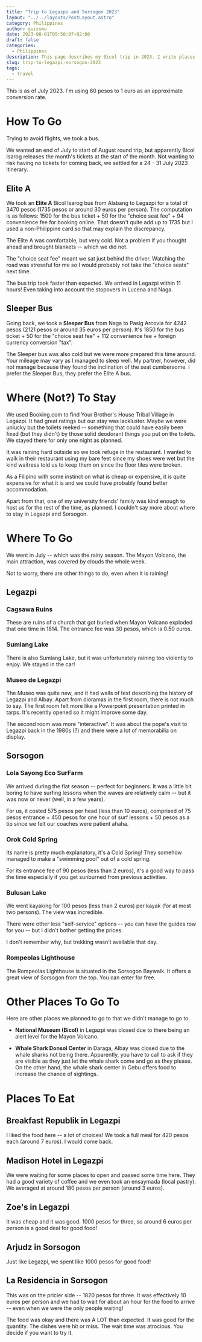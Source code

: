 ```yaml
---
title: "Trip to Legazpi and Sorsogon 2023"
layout: "../../layouts/PostLayout.astro"
category: Philippines
author: guissmo
date: 2023-08-01T05:50:07+02:00
draft: false
categories:
  - Philippines
description: This page describes my Bicol trip in 2023. I write places we went to, places we ate at, how we went there, and accompanied them with the prices that other travellers might find useful.
slug: trip-to-legazpi-sorsogon-2023
tags:
  - travel
---
```


This is as of July 2023. I'm using 60 pesos to 1 euro as an approximate conversion rate.

# How To Go

Trying to avoid flights, we took a bus.

We wanted an end of July to start of August round trip, but apparently Bicol Isarog releases the month's tickets at the start of the month. Not wanting to risk having no tickets for coming back, we settled for a 24 - 31 July 2023 itinerary.

## Elite A

We took an **Elite A** Bicol Isarog bus from Alabang to Legazpi for a total of 3470 pesos (1735 pesos or around 30 euros per person). The computation is as follows: 1500 for the bus ticket + 50 for the "choice seat fee" + 94 convenience fee for booking online. That doesn't quite add up to 1735 but I used a non-Philippine card so that may explain the discrepancy.

The Elite A was comfortable, but very cold. Not a problem if you thought ahead and brought blankets -- which we did not.

The "choice seat fee" meant we sat just behind the driver. Watching the road was stressful for me so I would probably not take the "choice seats" next time.

The bus trip took faster than expected. We arrived in Legazpi within 11 hours! Even taking into account the stopovers in Lucena and Naga.

## Sleeper Bus

Going back, we took a **Sleeper Bus** from Naga to Pasig Arcovia for 4242 pesos (2121 pesos or around 35 euros per person). It's 1850 for the bus ticket + 50 for the "choice seat fee" + 112 convenience fee + foreign currency conversion "tax".

The Sleeper bus was also cold but we were more prepared this time around. Your mileage may vary as I managed to sleep well. My partner, however, did not manage because they found the inclination of the seat cumbersome. I prefer the Sleeper Bus, they prefer the Elite A bus.

# Where (Not?) To Stay

We used Booking.com to find Your Brother's House Tribal Village in Legazpi. It had great ratings but our stay was lackluster. Maybe we were unlucky but the toilets reeked -- something that could have easily been fixed (but they didn't) by those solid deodorant things you put on the toilets. We stayed there for only one night as planned.

It was raining hard outside so we took refuge in the restaurant. I wanted to walk in their restaurant using my bare feet since my shoes were wet but the kind waitress told us to keep them on since the floor tiles were broken.

As a Filipino with some instinct on what is cheap or expensive, it is quite expensive for what it is and we could have probably found better accommodation.

Apart from that, one of my university friends' family was kind enough to host us for the rest of the time, as planned. I couldn't say more about where to stay in Legazpi and Sorsogon.

# Where To Go

We went in July -- which was the rainy season. The Mayon Volcano, the main attraction, was covered by clouds the whole week.

Not to worry, there are other things to do, even when it is raining!

## Legazpi

### Cagsawa Ruins

These are ruins of a church that got buried when Mayon Volcano exploded that one time in 1814. The entrance fee was 30 pesos, which is 0.50 euros.

### Sumlang Lake

There is also Sumlang Lake, but it was unfortunately raining too violently to enjoy. We stayed in the car!

### Museo de Legazpi

The Museo was quite new, and it had walls of text describing the history of Legazpi and Albay. Apart from dioramas in the first room, there is not much to say. The first room felt more like a Powerpoint presentation printed in tarps. It's recently opened so it might improve some day.

The second room was more "interactive". It was about the pope's visit to Legazpi back in the 1980s (?) and there were a lot of memorabilia on display.

## Sorsogon

### Lola Sayong Eco SurFarm

We arrived during the flat season -- perfect for beginners. It was a little bit boring to have surfing lessons when the waves are relatively calm -- but it was now or never (well, in a few years).

For us, it costed 575 pesos per head (less than 10 euros), comprised of 75 pesos entrance + 450 pesos for one hour of surf lessons + 50 pesos as a tip since we felt our coaches were patient ahaha.

### Orok Cold Spring

Its name is pretty much explanatory, it's a Cold Spring! They somehow managed to make a "swimming pool" out of a cold spring.

For its entrance fee of 90 pesos (less than 2 euros), it's a good way to pass the time especially if you get sunburned from previous activities.

### Bulusan Lake

We went kayaking for 100 pesos (less than 2 euros) per kayak (for at most two persons). The view was incredible.

There were other less "self-service" options -- you can have the guides row for you -- but I didn't bother getting the prices.

I don't remember why, but trekking wasn't available that day.

### Rompeolas Lighthouse

The Rompeolas Lighthouse is situated in the Sorsogon Baywalk. It offers a great view of Sorsogon from the top. You can enter for free.

# Other Places To Go To

Here are other places we planned to go to that we didn't manage to go to.

- **National Museum (Bicol)** in Legazpi was closed due to there being an alert level for the Mayon Volcano.

- **Whale Shark Donsol Center** in Daraga, Albay was closed due to the whale sharks not being there. Apparently, you have to call to ask if they are visible as they just let the whale shark come and go as they please. On the other hand, the whale shark center in Cebu offers food to increase the chance of sightings.

# Places To Eat

## Breakfast Republik in Legazpi

I liked the food here -- a lot of choices! We took a full meal for 420 pesos each (around 7 euros). I would come back.

## Madison Hotel in Legazpi

We were waiting for some places to open and passed some time here. They had a good variety of coffee and we even took an ensaymada (local pastry). We averaged at around 180 pesos per person (around 3 euros).

## Zoe's in Legazpi

It was cheap and it was good. 1000 pesos for three, so around 6 euros per person is a good deal for good food!

## Arjudz in Sorsogon

Just like Legazpi, we spent like 1000 pesos for good food!

## La Residencia in Sorsogon

This was on the pricier side -- 1820 pesos for three. It was effectively 10 euros per person and we had to wait for about an hour for the food to arrive -- even when we were the only people waiting!

The food was okay and there was A LOT than expected. It was good for the quantity. The dishes were hit or miss. The wait time was atrocious. You decide if you want to try it.
